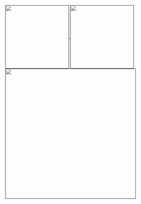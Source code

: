<!--![Top Langs](https://github-readme-stats.vercel.app/api/top-langs/?username=oktayudha05&layout=compact)
![Top Langs](https://github-readme-stats.vercel.app/api/top-langs/?username=oktayudha05&layout=compact&icons=true&theme=transparent)

![Anurag's GitHub stats](https://github-readme-stats.vercel.app/api?username=oktayudha05&show_icons=true&theme=transparent&rank_icon=github&include_all_commits=true))
![oktayudha's GitHub stats](https://github-readme-stats.vercel.app/api/wakatime?username=oktayudha05&show_icons=true&theme=transparent)
-->
<a href="">
  <img height=200 align="center" src="https://github-readme-stats.vercel.app/api?username=oktayudha05&theme=transparent&rank_icon=github&include_all_commits=true&border_color=2e4058" />
</a>
<a href="">
  <img height=200 align="center" src="https://github-readme-stats.vercel.app/api/top-langs/?username=oktayudha05&exclude_repo=Belajar-koding,Bookshelf-API,Contact-app,realtimeChat-firebase,tanya-orang-gabut,PDF-Generate,belajar-nodeJs&hide=css,jupyter_notebook&hide_progress=true&layout=compact&langs_count=8&card_width=120&theme=transparent&border_color=2e4058" />
</a>
<a href="">
  <img width=410 align="center" src="https://github-readme-stats.vercel.app/api/wakatime?username=oktayudha05&layout=compact&langs_count=8&card_width=600&theme=transparent&border_color=2e4058" />
</a>
<!--
<a href="">
  <img height=200 align="center" src="https://github-readme-stats.vercel.app/api?username=oktayudha05&theme=transparent&rank_icon=github&include_all_commits=true&border_color=2e4058" />
</a>
<a href="">
  <img height=200 align="center" src="https://github-readme-stats.vercel.app/api/top-langs/?username=oktayudha05&layout=compact&langs_count=8&card_width=320&theme=transparent&border_color=2e4058" />
</a>
<img height=200 align="center" src="https://github-readme-stats.vercel.app/api/top-langs?username=oktayudha05&layout=compact&langs_count=8&card_width=320&theme=transparent&border_color=2e4058" />
**oktayudha05/oktayudha05** is a ✨ _special_ ✨ repository because its `README.md` (this file) appears on your GitHub profile.

Here are some ideas to get you started:

- 🔭 I’m currently working on ...
- 🌱 I’m currently learning ...
- 👯 I’m looking to collaborate on ...
- 🤔 I’m looking for help with ...
- 💬 Ask me about ...
- 📫 How to reach me: ...
- 😄 Pronouns: ...
- ⚡ Fun fact: ...
-->
